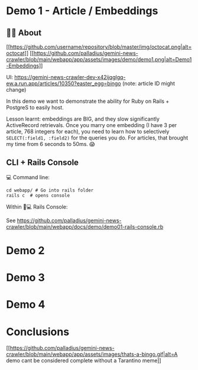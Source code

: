 
# Demo 1 - Article / Embeddings

## 🧠🧐 About

[[https://github.com/username/repository/blob/master/img/octocat.png|alt=octocat]]
[[https://github.com/palladius/gemini-news-crawler/blob/main/webapp/app/assets/images/demo/demo1.png|alt=Demo1-Embeddings]]


UI: https://gemini-news-crawler-dev-x42ijqglgq-ew.a.run.app/articles/10350?easter_egg=bingo (note: article ID might change)

In this demo we want to demonstrate the ability for Ruby on Rails + PostgreS to easily host.

Lesson learnt: embeddings are BIG, and they slow significantly ActiveRecord retrievals.
Once you marry one embedding (I have 3 per article, 768 integers for each), you need to learn how to selectively `SELECT(:field1, :field2)` for the queries you do. For articles, that brought my time from 6 seconds to 50ms. 😱

## CLI + Rails Console

💻 Command line:

```
cd webapp/ # Go into rails folder
rails c  # opens console
```

Within 🚊💻 Rails Console:

See https://github.com/palladius/gemini-news-crawler/blob/main/webapp/docs/demo/demo01-rails-console.rb

# Demo 2



# Demo 3



# Demo 4


# Conclusions


[[https://github.com/palladius/gemini-news-crawler/blob/main/webapp/app/assets/images/thats-a-bingo.gif|alt=A demo cant be considered complete without a Tarantino meme]]
